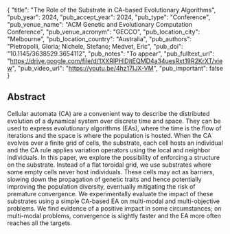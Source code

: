 {
  "title": "The Role of the Substrate in CA-based Evolutionary Algorithms",
  "pub_year": 2024,
  "pub_accept_year": 2024,
  "pub_type": "Conference",
  "pub_venue_name": "ACM Genetic and Evolutionary Computation Conference",
  "pub_venue_acronym": "GECCO",
  "pub_location_city": "Melbourne",
  "pub_location_country": "Australia",
  "pub_authors": "Pietropolli, Gloria; Nichele, Stefano; Medvet, Eric",
  "pub_doi": "10.1145/3638529.3654112",
  "pub_notes": "To appear",
  "pub_fulltext_url": "https://drive.google.com/file/d/1XXRIPHlDitEQMD4a34uesRxt19R2KrXT/view",
  "pub_video_url": "https://youtu.be/4hz17IJX-VM",
  "pub_important": false
}

## Abstract
Cellular automata (CA) are a convenient way to describe the distributed evolution of a dynamical system over discrete time and space. They can be used to express evolutionary algorithms (EAs), where the time is the flow of iterations and the space is where the population is hosted. When the CA evolves over a finite grid of cells, the substrate, each cell hosts an individual and the CA rule applies variation operators using the local and neighbor individuals. In this paper, we explore the possibility of enforcing a structure on the substrate. Instead of a flat toroidal grid, we use substrates where some empty cells never host individuals. These cells may act as barriers, slowing down the propagation of genetic traits and hence potentially improving the population diversity, eventually mitigating the risk of premature convergence. We experimentally evaluate the impact of these substrates using a simple CA-based EA on multi-modal and multi-objective problems. We find evidence of a positive impact in some circumstances; on multi-modal problems, convergence is slightly faster and the EA more often reaches all the targets.
